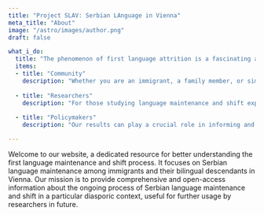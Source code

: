```yaml
---
title: "Project SLAV: Serbian LAnguage in Vienna"
meta_title: "About"
image: "/astro/images/author.png"
draft: false

what_i_do:
  title: "The phenomenon of first language attrition is a fascinating aspect of linguistic development that affects many people worldwide. Here, we aim to serve three main audiences:"
  items:
  - title: "Community"
    description: "Whether you are an immigrant, a family member, or simply someone interested in the dynamics of language maintenance and shift, our goal is to offer clear, insightful, and engaging content that helps you understand the complexities of maintaining a native language in a new cultural and linguistic environment."
  
  - title: "Researchers"
    description: "For those studying language maintenance and shift experimentally, this site provides a wealth of resources, research findings, and methodological guidance to support your scholarly endeavors."
  
  - title: "Policymakers"
    description: "Our results can play a crucial role in informing and shaping more effective educational strategies, enhanced community support, and streamlining the process of cultural and linguistic integration."

---
```


Welcome to our website, a dedicated resource for better understanding the first language maintenance and shift process. It focuses on Serbian language maintenance among immigrants and their bilingual descendants in Vienna. Our mission is to provide comprehensive and open-access information about the ongoing process of Serbian language maintenance and shift in a particular diasporic context, useful for further usage by researchers in future.
